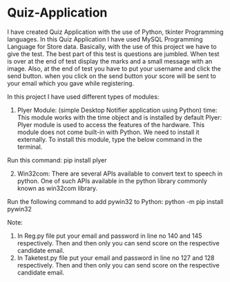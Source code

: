 # Quiz-Application
I have created Quiz Application with the use of Python, tkinter Programming languages. In this Quiz Application I have used MySQL Programming Language for Store data. Basically, with the use of this project we have to give the test. The best part of this test is questions are jumbled. When test is over at the end of test display the marks and a small message with an image. Also, at the end of test you have to put your username and click the send button. when you click on the send button your score will be sent to your email which you gave while registering.

In this project I have used different types of modules: 
1.	Plyer Module: (simple Desktop Notifier application using Python)
time: This module works with the time object and is installed by default
Plyer: Plyer module is used to access the features of the hardware. This module does not come built-in with Python. We need to install it externally. To install this module, type the below command in the terminal.

Run this command: 
pip install plyer 

2.	Win32com: 
There are several APIs available to convert text to speech in python. One of such APIs available in the python library commonly known as win32com library.

Run the following command to add pywin32 to Python:
python -m pip install pywin32

Note: 
1.	In Reg.py file put your email and password in line no 140 and 145 respectively. Then and then only you can send score on the respective candidate email.
2.	In Taketest.py file put your email and password in line no 127 and 128 respectively. Then and then only you can send score on the respective candidate email.

